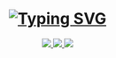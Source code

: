 <h1 align="center">
<a href="https://git.io/typing-svg">
<img src="https://readme-typing-svg.herokuapp.com?font=Staatliches&weight=500&size=50&duration=4500&pause=1000&color=DADADA&center=true&vCenter=true&width=200&lines=Yan+Lansky;Yan;Lansky" alt="Typing SVG" /></a>
</h1>

<div align="center">
  <a href="https://discord.gg/waawzqWYfU">
  <img src="https://img.shields.io/badge/discord-Yan's%20HQ-blue?logo=discord">
  </a>
  <a href="https://www.instagram.com/yannadii_/">
  <img src="https://img.shields.io/badge/Instagram-%40yannadii%E2%96%81-E4405F">
  </a>
 <a href="https://open.spotify.com/user/31pqwz2fkgdqvsqg6vziqyclscjy">
  <img src="https://img.shields.io/static/v1?label=Spotify&message=Yan5&color=1DB954&logo=spotify&logoColor=white">
  </a>

